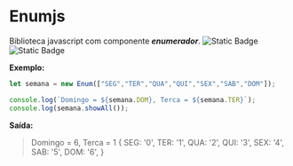# Enumjs

Biblioteca javascript com componente *__enumerador__*. ![Static Badge](https://img.shields.io/badge/version-0.1-green) ![Static Badge](https://img.shields.io/badge/status-beta-yellow)

**Exemplo:** 
```javascript
let semana = new Enum(["SEG","TER","QUA","QUI","SEX","SAB","DOM"]);

console.log(`Domingo = ${semana.DOM}, Terca = ${semana.TER}`);
console.log(semana.showAll());
```
**Saída:**

>Domingo = 6, Terca = 1
>{
>	SEG: '0',
>	TER: '1',
>	QUA: '2',
>	QUI: '3',
>	SEX: '4',
>	SAB: '5',
>	DOM: '6',
>}
